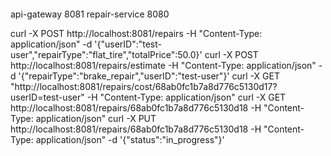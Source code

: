 ```
```
api-gateway 8081
repair-service 8080

curl -X POST http://localhost:8081/repairs -H "Content-Type: application/json" -d '{"userID":"test-user","repairType":"flat_tire","totalPrice":50.0}'
curl -X POST http://localhost:8081/repairs/estimate -H "Content-Type: application/json" -d '{"repairType":"brake_repair","userID":"test-user"}'
curl -X GET "http://localhost:8081/repairs/cost/68ab0fc1b7a8d776c5130d17?userID=test-user" -H "Content-Type: application/json"
curl -X GET http://localhost:8081/repairs/68ab0fc1b7a8d776c5130d18 -H "Content-Type: application/json"
curl -X PUT http://localhost:8081/repairs/68ab0fc1b7a8d776c5130d18 -H "Content-Type: application/json" -d '{"status":"in_progress"}'
```

